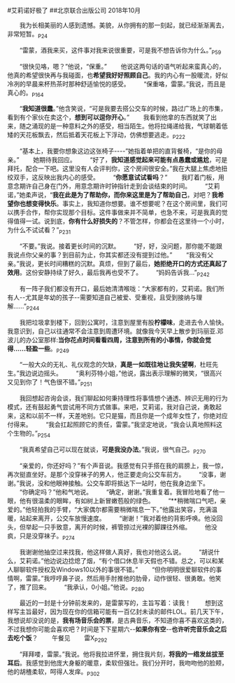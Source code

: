 #艾莉诺好极了
##北京联合出版公司 2018年10月

&emsp;&emsp;我为长相美丽的人感到遗憾。美貌，从你拥有的那一刻起，就已经渐渐离去，非常短暂。<sub>P24</sub>

&emsp;&emsp;“雷蒙，酒我来买，这件事对我来说很重要，可是我不想告诉你为什么。”<sub>P59</sub>

&emsp;&emsp;“很快见咯，嗯？”他说，“保重。”
&emsp;&emsp;他说这两句话的语气听起来蛮真心的，他真的希望很快再与我碰面，也**希望我好好照顾自己**。我的内心有一股暖流，好似冷冽的早晨来杯热茶时那种舒适愉悦的感受。
&emsp;&emsp;“保重咯，雷蒙。”我说，而且是真心的。<sub>P164</sub>

&emsp;&emsp;“**我知道很蠢**。”他含笑说，“可是我要去搭公交车的时候，路过广场上的市集，看到有个家伙在卖这个，**想到可以逗你开心**。”
&emsp;&emsp;我看到他拿的东西就笑了出来，随之涌现的是一种意料之外的感受，相当陌生。他将拉绳递给我，气球朝着低矮的天花板飘去，然后抵着天花板上下浮动，仿佛想要逃走。<sub>P222</sub>

&emsp;&emsp;“基本上，我要你想象这边这张椅子----”她指着单把的直背餐椅，“是你的母亲。”
&emsp;&emsp;她期待我回应。
&emsp;&emsp;“好了，**我知道感觉起来可能有点愚蠢或尴尬**，可是拜托，配合一下吧。这里没有人会评判你，这个房间很安全。”我在大腿上焦虑地扭绞双手，这反映出我内心的感受。
&emsp;&emsp;“**你愿意试试看吗**？”
&emsp;&emsp;我盯着门板，用意念期许自己身在门外，用意念期许时钟指针走到会谈结束的时间。
&emsp;&emsp;“艾莉诺，”她柔声说，“**我在此是为了帮助你，而你来这里是为了帮助自己**，对吧？**我希望你也想变得快乐**。事实上，我知道你想要。谁不想要呢？在这个房间里，我们可以携手合作，帮你实现那个目标。这件事做来并不简单，也急不来，可是我真的觉得值得一试。说到底，**你有什么好损失的**？不管怎样，你都会在这里待一个小时，为什么不试试看？”<sub>P231<sub>

&emsp;&emsp;“不要。”我说。接着更长时间的沉默。
&emsp;&emsp;“好，好，没问题，那你能不能跟我说点你父亲的事？到目前为止，你其实都还没有提到过他。”
&emsp;&emsp;“我没有父亲。”我说，更长时间糟糕的沉默。真烦，但到了最后，**她拒绝开口的方式还真起了效用**。这份安静持续了好久，最后我再也受不了。
&emsp;&emsp;“妈妈告诉我...”<sub>P242</sub>

&emsp;&emsp;有一阵子我们都没有开口，最后她清清喉咙：“大家都有的，艾莉诺。我们所有人--尤其是年幼的孩子--需要知道自己被爱、受重视，且受到接纳与理解......”<sub>P244</sub>

&emsp;&emsp;我把垃圾拿到楼下，回到公寓时，注意到屋里有股**柠檬味**，走进去令人愉快。我意识到，自己以往通常不会注意到周遭环境。就像我今天早上散步到玛丽亚.邓波儿的办公室那样:**当你花点时间看看四周，注意到所有的小事情，你就会觉得......轻盈一些**。<sub>P249</sub>

&emsp;&emsp;“一般大众的无礼、礼仪观念的欠缺，**真是一如既往地让我失望啊**，杜旺先生。”我边说边摇头。
&emsp;&emsp;“奥利芬特小姐，”他说，露出表示理解的微笑，“很高兴又见到你了！气色很不错。”<sub>P251</sub>

&emsp;&emsp;我回想起咨询会谈，我们聊起如何秉持理性将事情想个通透、辨识无用的行为模式，还有鼓起勇气尝试用不同方式做事。来吧，艾莉诺，我对自己说，勇敢起来，这和以前不一样，天差地别。它只是猫，而且你是一个成年女性了，你绝对应付得来。
&emsp;&emsp;“我会扛起照顾它的责任，雷蒙。”我坚定地说，“我会认真地照料这个生物的。”<sub>P254</sub>

&emsp;&emsp;“我真希望自己可以现在就谈，**可是我没办法**。”我说，很气自己。<sub>P270</sub>

&emsp;&emsp;“亲爱的，你还好吗？”有个声音说。我感觉有只手搭在我的肩膀上，我一惊，再次挺直坐好。是那个没穿袜子的男人，他正要走向公交车前方。
&emsp;&emsp;“没事，谢谢。”我说，没和他眼神接触。公交车即将抵达下一站时，他在我身边坐下。
&emsp;&emsp;“你确定吗？”他和气地说。
&emsp;&emsp;“确定，谢谢。”我重复着。我冒险地看了他一眼，他有很温柔的眼眸，有如树上新冒嫩苞般的绿色。
&emsp;&emsp;“**稍微喘口气吧，亲爱的。”他轻拍我的手臂，“大家偶尔都需要稍微喘息一下。”他露出笑容，充满温暖，站起来离开，公交车放慢速度。
&emsp;&emsp;“谢谢！”我对着他的背影呼唤。他没回头，但举起一只手致意，离开的时候，裤管掠过光裸的脚踝往外缩。
&emsp;&emsp;他没疯，只是没穿袜子。<sub>P274</sub>

&emsp;&emsp;我谢谢他抽空过来找我，他这样做人真好，我也对他这么说。
&emsp;&emsp;“胡说什么，艾莉诺。”他边说边捻熄了烟，“有个借口休息半天假也不错。总之，可以和某人聊聊软件授权及Windows10以外的事很不错。”
&emsp;&emsp;“但你明明很爱聊软件的事情啊，雷蒙。”我哼哼鼻子说，然后用手肘推他的肋骨，动作很轻、很勇敢。他笑了，推了回来。
&emsp;&emsp;“我承认，0小姐。”他说。<sub>P280</sub>

&emsp;&emsp;最近的一封是十分钟前发来的，是雷蒙写的，主旨写着：读我！
&emsp;&emsp;想到这样写主旨最好，因为现在你的信箱可能有一百亿封未读的邮件LOL。前几天下午，我想说却没说的是，**我有场音乐会的票**，是古典音乐，不知道你喜不喜欢这类的，不过我想你可能会喜欢吧？时间是下下星期六--**如果你有空**--**也许听完音乐会之后去吃个饭**？
&emsp;&emsp;午餐见
&emsp;&emsp;雷X<sub>P292</sub>

&emsp;&emsp;“拜拜喽，雷蒙。”我说。他将我拉进怀里，拥住我片刻，**将我的一绺发丝拔至耳后**。我感觉到他庞大身躯的暖意，柔软但强壮。我们分开时，我吻吻他的脸颊，他的胡楂柔软，呵得人发痒。<sub>P302</sub>









